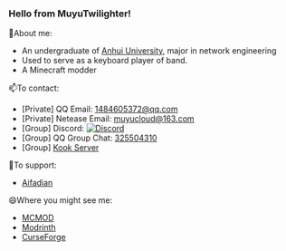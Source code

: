### Hello from MuyuTwilighter!

<!--
**MUYUTwilighter/MUYUTwilighter** is a ✨ _special_ ✨ repository because its `README.md` (this file) appears on your GitHub profile.

Here are some ideas to get you started:

- 🔭 I’m currently working on ...
- 🌱 I’m currently learning ...
- 👯 I’m looking to collaborate on ...
- 🤔 I’m looking for help with ...
- 💬 Ask me about ...
- 📫 How to reach me: ...
- 😄 Pronouns: ...
- ⚡ Fun fact: ...
-->

💬About me:
- An undergraduate of [Anhui University](https://www.ahu.edu.cn/), major in network engineering
- Used to serve as a keyboard player of band.
- A Minecraft modder

📫To contact:
- [Private] QQ Email: 1484605372@qq.com
- [Private] Netease Email: muyucloud@163.com
- [Group] Discord: [![Discord](https://img.shields.io/discord/966726130105217094)](https://discord.gg/JunKeKCJAY)
- [Group] QQ Group Chat: [325504310](http://qm.qq.com/cgi-bin/qm/qr?_wv=1027&k=wHR6OGmAqg0gyD1Ctqmyf-YJrAgrsH34&authKey=kbqiFpE57zrqg9woD9VxU%2BxICBBY%2FncWnbn58xk8KvWeD41HtFAayFwK2%2BFnsBeV&noverify=0&group_code=325504310)
- [Group] [Kook Server](https://www.kookapp.cn/app/invite/F7WKIG)

🌱To support:
- [Aifadian](https://afdian.net/a/muyucloud)

😄Where you might see me:
- [MCMOD](https://www.mcmod.cn/author/26408.html)
- [Modrinth](https://modrinth.com/user/MUYUTwilighter)
- [CurseForge](https://legacy.curseforge.com/members/muyu_twilighter)
